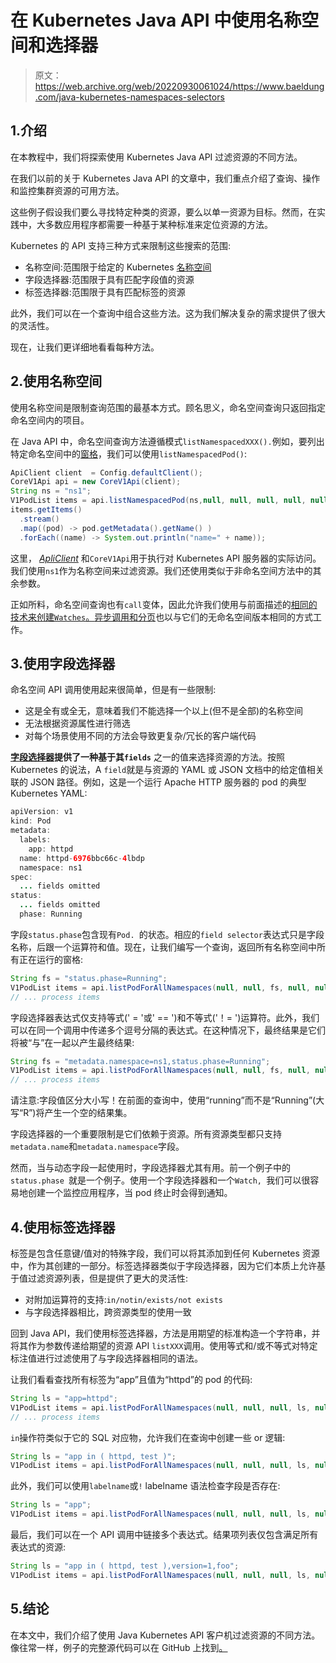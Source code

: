 # 在 Kubernetes Java API 中使用名称空间和选择器

> 原文：<https://web.archive.org/web/20220930061024/https://www.baeldung.com/java-kubernetes-namespaces-selectors>

## 1.介绍

在本教程中，我们将探索使用 Kubernetes Java API 过滤资源的不同方法。

在我们以前的关于 Kubernetes Java API 的文章中，我们重点介绍了查询、操作和监控集群资源的可用方法。

这些例子假设我们要么寻找特定种类的资源，要么以单一资源为目标。然而，在实践中，大多数应用程序都需要一种基于某种标准来定位资源的方法。

Kubernetes 的 API 支持三种方式来限制这些搜索的范围:

*   名称空间:范围限于给定的 Kubernetes [名称空间](https://web.archive.org/web/20220626072122/https://kubernetes.io/docs/concepts/overview/working-with-objects/namespaces/)
*   字段选择器:范围限于具有匹配字段值的资源
*   标签选择器:范围限于具有匹配标签的资源

此外，我们可以在一个查询中组合这些方法。这为我们解决复杂的需求提供了很大的灵活性。

现在，让我们更详细地看看每种方法。

## 2.使用名称空间

使用名称空间是限制查询范围的最基本方式。顾名思义，命名空间查询只返回指定命名空间内的项目。

在 Java API 中，命名空间查询方法遵循模式`listNamespacedXXX().`例如，要列出特定命名空间中的[窗格](https://web.archive.org/web/20220626072122/https://kubernetes.io/docs/concepts/workloads/pods/)，我们可以使用`listNamespacedPod()`:

```java
ApiClient client  = Config.defaultClient();
CoreV1Api api = new CoreV1Api(client);
String ns = "ns1";
V1PodList items = api.listNamespacedPod(ns,null, null, null, null, null, null, null, null, 10, false);
items.getItems()
  .stream()
  .map((pod) -> pod.getMetadata().getName() )
  .forEach((name) -> System.out.println("name=" + name)); 
```

这里， *[ApliClient](/web/20220626072122/https://www.baeldung.com/kubernetes-java-client#1-apiclient-initialization)* 和`CoreV1Api`用于执行对 Kubernetes API 服务器的实际访问。我们使用`ns1`作为名称空间来过滤资源。我们还使用类似于非命名空间方法中的其余参数。

正如所料，命名空间查询也有`call`变体，因此允许我们使用与前面描述的[相同的技术来创建`Watches`。](/web/20220626072122/https://www.baeldung.com/java-kubernetes-watch)[异步调用和分页](/web/20220626072122/https://www.baeldung.com/java-kubernetes-paging-async)也以与它们的无命名空间版本相同的方式工作。

## 3.使用字段选择器

命名空间 API 调用使用起来很简单，但是有一些限制:

*   这是全有或全无，意味着我们不能选择一个以上(但不是全部)的名称空间
*   无法根据资源属性进行筛选
*   对每个场景使用不同的方法会导致更复杂/冗长的客户端代码

**[字段选择器](https://web.archive.org/web/20220626072122/https://kubernetes.io/docs/concepts/overview/working-with-objects/field-selectors/)提供了一种基于其`fields`** 之一的值来选择资源的方法。按照 Kubernetes 的说法，A `field`就是与资源的 YAML 或 JSON 文档中的给定值相关联的 JSON 路径。例如，这是一个运行 Apache HTTP 服务器的 pod 的典型 Kubernetes YAML:

```java
apiVersion: v1
kind: Pod
metadata:
  labels:
    app: httpd
  name: httpd-6976bbc66c-4lbdp
  namespace: ns1
spec:
  ... fields omitted
status:
  ... fields omitted
  phase: Running 
```

字段`status.phase`包含现有`Pod. `的状态。相应的`field selector`表达式只是字段名称，后跟一个运算符和值。现在，让我们编写一个查询，返回所有名称空间中所有正在运行的窗格:

```java
String fs = "status.phase=Running";        
V1PodList items = api.listPodForAllNamespaces(null, null, fs, null, null, null, null, null, 10, false);
// ... process items
```

字段选择器表达式仅支持等式(' = '或' == ')和不等式('！= ')运算符。此外，我们可以在同一个调用中传递多个逗号分隔的表达式。在这种情况下，最终结果是它们将被“与”在一起以产生最终结果:

```java
String fs = "metadata.namespace=ns1,status.phase=Running";        
V1PodList items = api.listPodForAllNamespaces(null, null, fs, null, null, null, null, null, 10, false);
// ... process items 
```

请注意:字段值区分大小写！在前面的查询中，使用“running”而不是“Running”(大写“R”)将产生一个空的结果集。

字段选择器的一个重要限制是它们依赖于资源。所有资源类型都只支持`metadata.name`和`metadata.namespace`字段。

然而，当与动态字段一起使用时，字段选择器尤其有用。前一个例子中的`status.phase `就是一个例子。使用一个字段选择器和一个`Watch, `我们可以很容易地创建一个监控应用程序，当 pod 终止时会得到通知。

## 4.使用标签选择器

标签是包含任意键/值对的特殊字段，我们可以将其添加到任何 Kubernetes 资源中，作为其创建的一部分。标签选择器类似于字段选择器，因为它们本质上允许基于值过滤资源列表，但是提供了更大的灵活性:

*   对附加运算符的支持:`in/notin/exists/not exists`
*   与字段选择器相比，跨资源类型的使用一致

回到 Java API，我们使用标签选择器，方法是用期望的标准构造一个字符串，并将其作为参数传递给期望的资源 API `listXXX`调用。使用等式和/或不等式对特定标注值进行过滤使用了与字段选择器相同的语法。

让我们看看查找所有标签为“app”且值为“httpd”的 pod 的代码:

```java
String ls = "app=httpd";        
V1PodList items = api.listPodForAllNamespaces(null, null, null, ls, null, null, null, null, 10, false);
// ... process items
```

`in`操作符类似于它的 SQL 对应物，允许我们在查询中创建一些 or 逻辑:

```java
String ls = "app in ( httpd, test )";        
V1PodList items = api.listPodForAllNamespaces(null, null, null, ls, null, null, null, null, 10, false);
```

此外，我们可以使用`labelname`或`!` labelname 语法检查字段是否存在:

```java
String ls = "app";
V1PodList items = api.listPodForAllNamespaces(null, null, null, ls, null, null, null, null, 10, false);
```

最后，我们可以在一个 API 调用中链接多个表达式。结果项列表仅包含满足所有表达式的资源:

```java
String ls = "app in ( httpd, test ),version=1,foo";
V1PodList items = api.listPodForAllNamespaces(null, null, null, ls, null, null, null, null, 10, false);
```

## 5.结论

在本文中，我们介绍了使用 Java Kubernetes API 客户机过滤资源的不同方法。像往常一样，例子的完整源代码可以在 GitHub 上找到[。](https://web.archive.org/web/20220626072122/https://github.com/eugenp/tutorials/tree/master/kubernetes/k8s-intro)